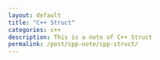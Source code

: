 ```yaml
---
layout: default
title: "C++ Struct"
categories: c++
description: This is a note of C++ Struct
permalink: /post/cpp-note/cpp-struct/
---
```

